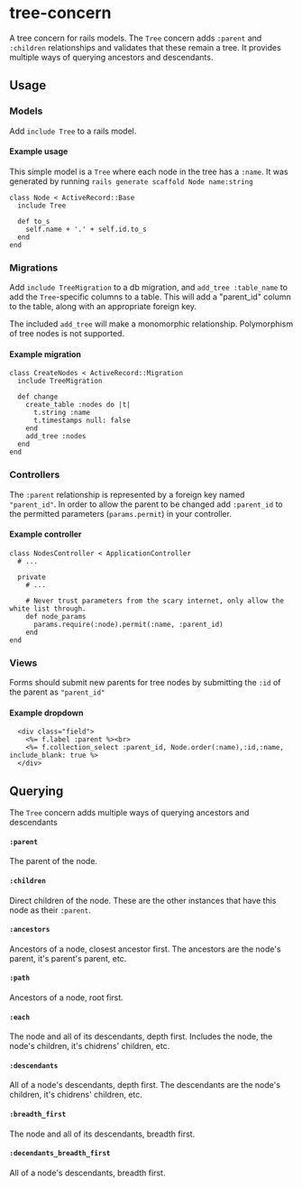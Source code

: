 # tree-concern

A tree concern for rails models.
The `Tree` concern adds `:parent` and `:children` relationships and validates that these remain a tree.
It provides multiple ways of querying ancestors and descendants.

## Usage

### Models

Add `include Tree` to a rails model.

#### Example usage

This simple model is a `Tree` where each node in the tree has a `:name`. It was generated by running `rails generate scaffold Node name:string`

```
class Node < ActiveRecord::Base
  include Tree
  
  def to_s
    self.name + '.' + self.id.to_s
  end
end
```

### Migrations

Add `include TreeMigration` to a db migration, and `add_tree :table_name` to add the `Tree`-specific columns to a table.
This will add a "parent_id" column to the table, along with an appropriate foreign key.

The included `add_tree` will make a monomorphic relationship. Polymorphism of tree nodes is not supported.

#### Example migration

```
class CreateNodes < ActiveRecord::Migration
  include TreeMigration
  
  def change
    create_table :nodes do |t|
      t.string :name
      t.timestamps null: false
    end
    add_tree :nodes
  end
end
```

### Controllers

The `:parent` relationship is represented by a foreign key named `"parent_id"`.
In order to allow the parent to be changed add `:parent_id` to the permitted parameters (`params.permit`) in your controller.

#### Example controller

```
class NodesController < ApplicationController
  # ...

  private
    # ...

    # Never trust parameters from the scary internet, only allow the white list through.
    def node_params
      params.require(:node).permit(:name, :parent_id)
    end
end
```

### Views

Forms should submit new parents for tree nodes by submitting the `:id` of the parent as `"parent_id"`

#### Example dropdown

```
  <div class="field">
    <%= f.label :parent %><br>
    <%= f.collection_select :parent_id, Node.order(:name),:id,:name, include_blank: true %>
  </div>
```

## Querying

The `Tree` concern adds multiple ways of querying ancestors and descendants

#### `:parent`
The parent of the node.

#### `:children`
Direct children of the node. These are the other instances that have this node as their `:parent`.

#### `:ancestors`
Ancestors of a node, closest ancestor first. The ancestors are the node's parent, it's parent's parent, etc.

#### `:path`
Ancestors of a node, root first.

#### `:each`
The node and all of its descendants, depth first. Includes the node, the node's children, it's chidrens' children, etc.

#### `:descendants`
All of a node's descendants, depth first. The descendants are the node's children, it's chidrens' children, etc.

#### `:breadth_first`
The node and all of its descendants, breadth first.

#### `:decendants_breadth_first`
All of a node's descendants, breadth first.

